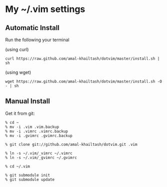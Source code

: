 # My ~/.vim settings

## Automatic Install

Run the following your terminal

(using curl)

    curl https://raw.github.com/amal-khailtash/dotvim/master/install.sh | sh

(using wget)

    wget https://raw.github.com/amal-khailtash/dotvim/master/install.sh -O - | sh

## Manual Install

Get it from git:

    % cd ~
    % mv -i .vim .vim.backup
    % mv -i .vimrc .vimrc.backup
    % mv -i .gvimrc .gvimrc.backup
    
    % git clone git://github.com/amal-khailtash/dotvim.git .vim
    
    % ln -s ~/.vim/_vimrc ~/.vimrc
    % ln -s ~/.vim/_gvimrc ~/.gvimrc
    
    % cd ~/.vim
    
    % git submodule init
    % git submodule update


